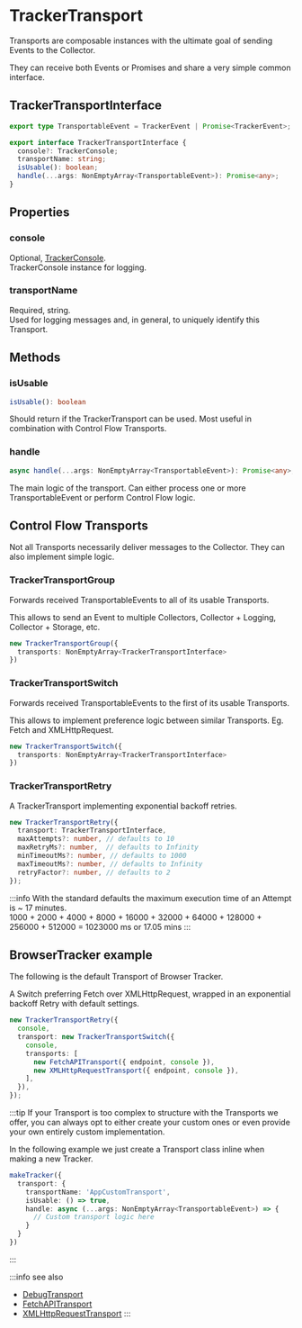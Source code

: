 # TrackerTransport

Transports are composable instances with the ultimate goal of sending Events to the Collector.

They can receive both Events or Promises and share a very simple common interface.

## TrackerTransportInterface

```typescript
export type TransportableEvent = TrackerEvent | Promise<TrackerEvent>;

export interface TrackerTransportInterface {
  console?: TrackerConsole;
  transportName: string;
  isUsable(): boolean;
  handle(...args: NonEmptyArray<TransportableEvent>): Promise<any>;
}
```

## Properties

### console
Optional, [TrackerConsole](/tracking/api-reference/core/TrackerConsole.md).    
TrackerConsole instance for logging.

### transportName
Required, string.  
Used for logging messages and, in general, to uniquely identify this Transport.

## Methods

### isUsable
```typescript
isUsable(): boolean
```
Should return if the TrackerTransport can be used. Most useful in combination with Control Flow Transports.

### handle
```typescript
async handle(...args: NonEmptyArray<TransportableEvent>): Promise<any>;
```
The main logic of the transport. Can either process one or more TransportableEvent or perform Control Flow logic. 


## Control Flow Transports
Not all Transports necessarily deliver messages to the Collector. They can also implement simple logic. 

### TrackerTransportGroup
Forwards received TransportableEvents to all of its usable Transports.

This allows to send an Event to multiple Collectors, Collector + Logging, Collector + Storage, etc.

```typescript
new TrackerTransportGroup({
  transports: NonEmptyArray<TrackerTransportInterface>
})
```

### TrackerTransportSwitch
Forwards received TransportableEvents to the first of its usable Transports.

This allows to implement preference logic between similar Transports. Eg. Fetch and XMLHttpRequest.

```typescript
new TrackerTransportSwitch({
  transports: NonEmptyArray<TrackerTransportInterface>
})
```

### TrackerTransportRetry
A TrackerTransport implementing exponential backoff retries.
```typescript
new TrackerTransportRetry({
  transport: TrackerTransportInterface,
  maxAttempts?: number, // defaults to 10
  maxRetryMs?: number,  // defaults to Infinity
  minTimeoutMs?: number, // defaults to 1000
  maxTimeoutMs?: number, // defaults to Infinity
  retryFactor?: number, // defaults to 2
});
```

:::info
With the standard defaults the maximum execution time of an Attempt is ~ 17 minutes.  
1000 + 2000 + 4000 + 8000 + 16000 + 32000 + 64000 + 128000 + 256000 + 512000 = 1023000 ms or 17.05 mins
:::

## BrowserTracker example
The following is the default Transport of Browser Tracker.

A Switch preferring Fetch over XMLHttpRequest, wrapped in an exponential backoff Retry with default settings. 

```typescript
new TrackerTransportRetry({
  console,
  transport: new TrackerTransportSwitch({
    console,
    transports: [
      new FetchAPITransport({ endpoint, console }),
      new XMLHttpRequestTransport({ endpoint, console }),
    ],
  }),
});
```


:::tip
If your Transport is too complex to structure with the Transports we offer, you can always opt to either create your custom ones or even provide your own entirely custom implementation.

In the following example we just create a Transport class inline when making a new Tracker.

```typescript
makeTracker({
  transport: {
    transportName: 'AppCustomTransport',
    isUsable: () => true,
    handle: async (...args: NonEmptyArray<TransportableEvent>) => {
      // Custom transport logic here
    }    
  }
})
```

:::

:::info see also
- [DebugTransport](/tracking/api-reference/transports/DebugTransport.md)
- [FetchAPITransport](/tracking/api-reference/transports/FetchAPITransport.md)
- [XMLHttpRequestTransport](/tracking/api-reference/transports/XMLHttpRequestTransport.md)
:::
